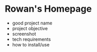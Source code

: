 # Rowan's Homepage


* good project name 
* project objective 
* screenshot 
* tech requirements
* how to install/use 
